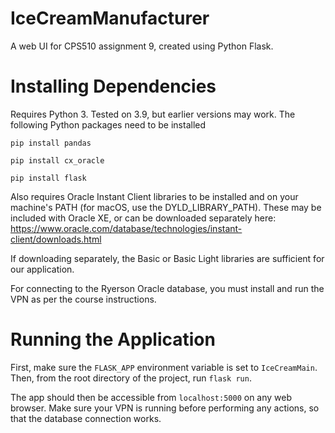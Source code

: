 # IceCreamManufacturer
A web UI for CPS510 assignment 9, created using Python Flask.

# Installing Dependencies
Requires Python 3. Tested on 3.9, but earlier versions may work.
The following Python packages need to be installed

`pip install pandas`

`pip install cx_oracle`

`pip install flask`

Also requires Oracle Instant Client libraries to be installed and on your machine's PATH (for macOS, use the DYLD_LIBRARY_PATH). These may be included with Oracle XE, or can be downloaded separately here: https://www.oracle.com/database/technologies/instant-client/downloads.html

If downloading separately, the Basic or Basic Light libraries are sufficient for our application.

For connecting to the Ryerson Oracle database, you must install and run the VPN as per the course instructions.

# Running the Application
First, make sure the `FLASK_APP` environment variable is set to `IceCreamMain`. Then, from the root directory of the project, run `flask run`.

The app should then be accessible from `localhost:5000` on any web browser. Make sure your VPN is running before performing any actions, so that the database connection works.
